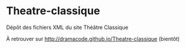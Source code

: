 # Theatre-classique
Dépôt des fichiers XML du site Théâtre Classique

À retrouver sur http://dramacode.github.io/Theatre-classique (bientôt)
